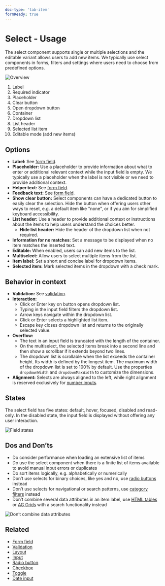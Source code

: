 ```yaml
---
doc-type: 'tab-item'
formReady: true
---
```

# Select - Usage

The select component supports single or multiple selections and the editable variant allows users to add new items. We typically use select components in forms, filters and settings where users need to choose from predefined options.

![Overview](https://www.figma.com/design/wEptRgAezDU1z80Cn3eZ0o/iX-Pattern-Illustrations?node-id=3647-6332&t=DtCmoFcLwhf7ke3S-4)

1. Label
2. Required indicator
3. Placeholder
4. Clear button
5. Open dropdown button
6. Container
7. Dropdown list
8. List header
9. Selected list item
10. Editable mode (add new items)

## Options

- **Label:** See [form field](../forms-field).
- **Placeholder:** Use a placeholder to provide information about what to enter or additional relevant context while the input field is empty. We typically use a placeholder when the label is not visible or we need to provide additional context.
- **Helper text:** See [form field](../forms-field).
- **Feedback text:** See [form field](../forms-field).
- **Show clear button:** Select components can have a dedicated button to easily clear the selection. Hide the button when offering users other ways to reset, e.g. a default item like "none", or if you aim for simplified keyboard accessibility.
- **List header:** Use a header to provide additional context or instructions about the items to help users understand the choices better.
  - **Hide list header:** Hide the header of the dropdown list when not required.
- **Information for no matches:** Set a message to be displayed when no item matches the inserted text.
- **Editable:** When enabled, users can add new items to the list.
- **Multiselect:** Allow users to select multiple items from the list.
- **Item label:** Set a short and concise label for dropdown items.
- **Selected item:** Mark selected items in the dropdown with a check mark.

## Behavior in context

- **Validation:** See [validation](../forms-validation).
- **Interaction:**
  - Click or Enter key on button opens dropdown list.
  - Typing in the input field filters the dropdown list.
  - Arrow keys navigate within the dropdown list.
  - Click or Enter selects a highlighted list item.
  - Escape key closes dropdown list and returns to the originally selected value.
- **Overflow:**
  - The text in an input field is truncated with the length of the container.
  - On the multiselect, the selected items break into a second line and then show a scrollbar if it extends beyond two lines.
  - The dropdown list is scrollable when the list exceeds the container height. Its width is defined by the longest item. The maximum width of the dropdown list is set to 100% by default. Use the properties `dropdownWidth` and `dropdownMaxWidth` to customize the dimensions.
- **Alignment:** Selects are always aligned to the left, while right alignment is reserved exclusively for [number inputs](../input-number).

## States

The select field has five states: default, hover, focused, disabled and read-only. In the disabled state, the input field is displayed without offering any user interaction.

![Field states](https://www.figma.com/design/wEptRgAezDU1z80Cn3eZ0o/iX-Pattern-Illustrations?node-id=3960-760&t=MWpyPDZDK5B531n9-4)

## Dos and Don’ts

- Do consider performance when loading an extensive list of items
- Do use the select component when there is a finite list of items available to avoid manual input errors or duplicates
- Do sort items logically, e.g. alphabetically or numerically
- Don’t use selects for binary choices, like yes and no, use [radio buttons](../toggle) instead
- Don’t use selects for navigational or search patterns, use [category filters](../expanding-search) instead
- Don’t combine several data attributes in an item label, use [HTML tables](../html-grid) or [AG Grids](../grid) with a search functionality instead

![Don’t combine data attributes](https://www.figma.com/design/wEptRgAezDU1z80Cn3eZ0o/iX-Pattern-Illustrations?node-id=3978-800&t=MWpyPDZDK5B531n9-4)

## Related

- [Form field](../forms-field)
- [Validation](../forms-validation)
- [Layout](../forms-layout)
- [Input](../input)
- [Radio button](../radio)
- [Checkbox](../checkbox)
- [Toggle](../toggle)
- [Date input](../input-date)
